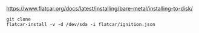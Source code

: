 https://www.flatcar.org/docs/latest/installing/bare-metal/installing-to-disk/
~~~
git clone
flatcar-install -v -d /dev/sda -i flatcar/ignition.json
~~~
